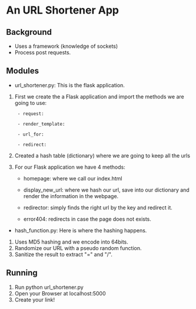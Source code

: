 An URL Shortener App
====================

Background
----------

* Uses a framework (knowledge of sockets)
* Process post requests.


Modules
-------

* url_shortener.py: This is the flask application.

1) First we create the a Flask application and import the methods we are going to use:

        - request:

        - render_template:

        - url_for:

        - redirect:


2) Created a hash table (dictionary) where we are going to keep all the urls


3) For our Flask application we have 4 methods:

    - homepage: where we call our index.html

    - display_new_url: where we hash our url, save into our dictionary and render the information in the webpage.

    - redirector: simply finds the right url by the key and redirect it.

    - error404: redirects in case the page does not exists.



* hash_function.py:  Here is where the hashing happens.

1) Uses MD5 hashing and we encode into 64bits.
2) Randomize our URL with a pseudo random function.
3) Sanitize the result to extract "=" and "/".


Running
-------

1) Run python url_shortener.py
2) Open your Browser at localhost:5000
3) Create your link!

